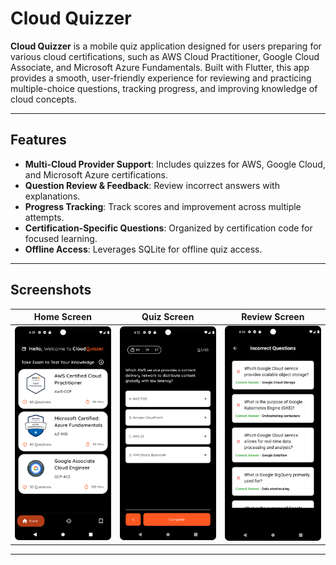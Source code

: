 # Cloud Quizzer

**Cloud Quizzer** is a mobile quiz application designed for users preparing for various cloud certifications, such as AWS Cloud Practitioner, Google Cloud Associate, and Microsoft Azure Fundamentals. Built with Flutter, this app provides a smooth, user-friendly experience for reviewing and practicing multiple-choice questions, tracking progress, and improving knowledge of cloud concepts.

---

## Features
- **Multi-Cloud Provider Support**: Includes quizzes for AWS, Google Cloud, and Microsoft Azure certifications.
- **Question Review & Feedback**: Review incorrect answers with explanations.
- **Progress Tracking**: Track scores and improvement across multiple attempts.
- **Certification-Specific Questions**: Organized by certification code for focused learning.
- **Offline Access**: Leverages SQLite for offline quiz access.
  
---

## Screenshots
| Home Screen | Quiz Screen | Review Screen |
|---|---|---|
| <img src="screenshots/home_screen.png" width="250"> | <img src="screenshots/quiz_screen.png" width="250"> | <img src="screenshots/review_screen.png" width="250"> |

---

